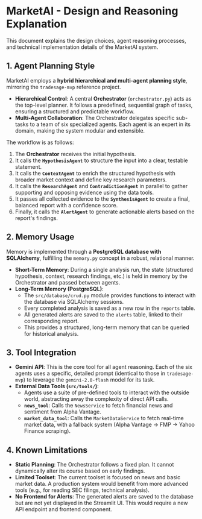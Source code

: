 # MarketAI - Design and Reasoning Explanation

This document explains the design choices, agent reasoning processes, and technical implementation details of the MarketAI system.

## 1. Agent Planning Style

MarketAI employs a **hybrid hierarchical and multi-agent planning style**, mirroring the `tradesage-mvp` reference project.

- **Hierarchical Control**: A central **Orchestrator** (`orchestrator.py`) acts as the top-level planner. It follows a predefined, sequential graph of tasks, ensuring a structured and predictable workflow.
- **Multi-Agent Collaboration**: The Orchestrator delegates specific sub-tasks to a team of six specialized agents. Each agent is an expert in its domain, making the system modular and extensible.

The workflow is as follows:
1.  The **Orchestrator** receives the initial hypothesis.
2.  It calls the **`HypothesisAgent`** to structure the input into a clear, testable statement.
3.  It calls the **`ContextAgent`** to enrich the structured hypothesis with broader market context and define key research parameters.
4.  It calls the **`ResearchAgent`** and **`ContradictionAgent`** in parallel to gather supporting and opposing evidence using the data tools.
5.  It passes all collected evidence to the **`SynthesisAgent`** to create a final, balanced report with a confidence score.
6.  Finally, it calls the **`AlertAgent`** to generate actionable alerts based on the report's findings.

## 2. Memory Usage

Memory is implemented through a **PostgreSQL database with SQLAlchemy**, fulfilling the `memory.py` concept in a robust, relational manner.

- **Short-Term Memory**: During a single analysis run, the state (structured hypothesis, context, research findings, etc.) is held in memory by the Orchestrator and passed between agents.
- **Long-Term Memory (PostgreSQL)**:
    - The `src/database/crud.py` module provides functions to interact with the database via SQLAlchemy sessions.
    - Every completed analysis is saved as a new row in the `reports` table.
    - All generated alerts are saved to the `alerts` table, linked to their corresponding report.
    - This provides a structured, long-term memory that can be queried for historical analysis.

## 3. Tool Integration

- **Gemini API**: This is the core tool for all agent reasoning. Each of the six agents uses a specific, detailed prompt (identical to those in `tradesage-mvp`) to leverage the `gemini-2.0-flash` model for its task.
- **External Data Tools (`src/tools/`)**:
    - Agents use a suite of pre-defined tools to interact with the outside world, abstracting away the complexity of direct API calls.
    - **`news_tool`**: Calls the `NewsService` to fetch financial news and sentiment from Alpha Vantage.
    - **`market_data_tool`**: Calls the `MarketDataService` to fetch real-time market data, with a fallback system (Alpha Vantage -> FMP -> Yahoo Finance scraping).

## 4. Known Limitations

- **Static Planning**: The Orchestrator follows a fixed plan. It cannot dynamically alter its course based on early findings.
- **Limited Toolset**: The current toolset is focused on news and basic market data. A production system would benefit from more advanced tools (e.g., for reading SEC filings, technical analysis).
- **No Frontend for Alerts**: The generated alerts are saved to the database but are not yet displayed in the Streamlit UI. This would require a new API endpoint and frontend component.
